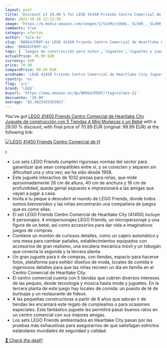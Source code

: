 ```yaml
---
layout: post
title: 'Discount of 29.00 % for LEGO 41450 Friends Centro Comercial de H'
date: 2021-10-26 22:22:50
image: 'https://m.media-amazon.com/images/I/51nMinjOUmL._SL500_._SL400_.jpg'
comments: true
category: ofertas
author: 'tole.es'
slug: 'B08G4JFB9T-es LEGO 41450 Friends Centro Comercial de Heartlake City...'
sku: 'B08G4JFB9T-es'
tags: [ 'Juegos de construcción para niños','Juguetes','Juguetes y juegos','Sets de construcción','lego', ]
actualPrice: 70.99 EUR
currency: EUR
price: 70.99
comparePrice: 99.99 EUR
prodname: 'LEGO 41450 Friends Centro Comercial de Heartlake City Juguete de construcción con 5 Tiendas  4 Mini Muñecas y un Bebé'
country: 'es'
flag: '🇪🇸'
brand: 'LEGO'
buyurl: 'https://www.amazon.es/dp/B08G4JFB9T/?tag=tolees-21'
descuento: '29.00'
average: '92.3825925925927'
---
```


You've got [LEGO 41450 Friends Centro Comercial de Heartlake City Juguete de construcción con 5 Tiendas  4 Mini Muñecas y un Bebé](https://www.amazon.es/dp/B08G4JFB9T/?tag=tolees-21) with a  29.00 % discount, with final price of 70.99 EUR (original: 99.99 EUR) at the following link:

[![LEGO 41450 Friends Centro Comercial de H](https://m.media-amazon.com/images/I/51nMinjOUmL._SL500_._SL400_.jpg)](https://www.amazon.es/dp/B08G4JFB9T/?tag=tolees-21)

ℹ️:

- Los sets LEGO Friends cumplen rigurosas normas del sector para garantizar que sean compatibles entre sí, y se conecten y separen sin dificultad una y otra vez; así ha sido desde 1958.
- Este juguete interactivo de 1032 piezas para niñas, que mide aproximadamente 26 cm de altura, 40 cm de anchura y 16 cm de profundidad, queda genial expuesto e impresionará a las amigas que vayan a jugar a casa.
- Invita a tu peque a descubrir el mundo de LEGO Friends, donde todos somos bienvenidos y las niñas encontrarán una compañera de juegos que es como ellas.
- El set LEGO Friends Centro Comercial de Heartlake City (41450) incluye 6 personajes: 4 minipersonajes LEGO Friends, un micropersonaje y una figura de un bebé, así como accesorios para dar vida a imaginativos juegos de compras.
- Contiene un montón de curiosos detalles, como un cajero automático y una mesa para cambiar pañales, establecimientos equipados con accesorios de gran realismo, una escalera mecánica móvil y un tobogán que conecta la segunda y la tercera planta.
- Un gran juguete para ir de compras, con tiendas, espacio para hacerse fotos, plataforma para exhibir diseños de moda, locales de comida e ingeniosos detalles para que las niñas recreen un día en familia en el Centro Comercial de Heartlake City.
- El centro comercial cuenta con 5 tiendas que cubren diversos intereses de las peques, desde tecnología y música hasta moda y juguetes. En la tercera planta de este juego hay locales de comida: un puesto de té de burbujas y un restaurante de fideos.
- A las pequeñas constructoras a partir de 8 años que adoran ir de tiendas les encantará este regalo de cumpleaños o para ocasiones especiales. Este fantástico juguete les permitirá pasar buenos ratos en un centro comercial con sus mejores amigas.
- Los sets LEGO Friends ambientados en Heartlake City pasan por las pruebas más exhaustivas para asegurarnos de que satisfagan estrictos estándares mundiales de seguridad y calidad.

[🛒 Check the deal!!](https://www.amazon.es/dp/B08G4JFB9T/?tag=tolees-21)
